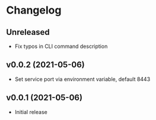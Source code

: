 # Changelog

## Unreleased
* Fix typos in CLI command description

## v0.0.2 (2021-05-06)
* Set service port via environment variable, default 8443

## v0.0.1 (2021-05-06)
* Initial release
